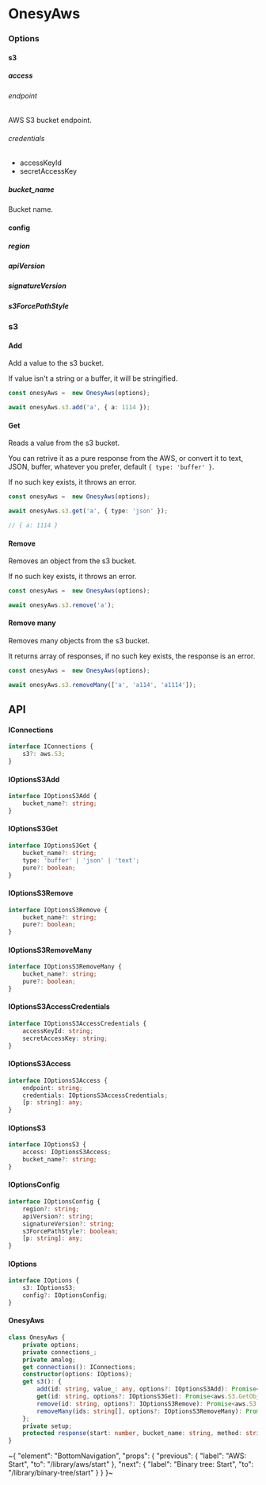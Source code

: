 
# OnesyAws

### Options

#### s3

##### access

###### endpoint

AWS S3 bucket endpoint.

###### credentials

- accessKeyId
- secretAccessKey

##### bucket_name

Bucket name.

#### config

##### region

##### apiVersion

##### signatureVersion

##### s3ForcePathStyle

### s3

#### Add

Add a value to the s3 bucket.

If value isn't a string or a buffer, it will be stringified.

```ts
const onesyAws =  new OnesyAws(options);

await onesyAws.s3.add('a', { a: 1114 });
```

#### Get

Reads a value from the s3 bucket.

You can retrive it as a pure response from the AWS, or convert it to text, JSON, buffer, whatever you prefer, default `{ type: 'buffer' }`.

If no such key exists, it throws an error.

```ts
const onesyAws =  new OnesyAws(options);

await onesyAws.s3.get('a', { type: 'json' });

// { a: 1114 }
```

#### Remove

Removes an object from the s3 bucket.

If no such key exists, it throws an error.

```ts
const onesyAws =  new OnesyAws(options);

await onesyAws.s3.remove('a');
```

#### Remove many

Removes many objects from the s3 bucket.

It returns array of responses, if no such key exists, the response is an error.

```ts
const onesyAws =  new OnesyAws(options);

await onesyAws.s3.removeMany(['a', 'a114', 'a1114']);
```


## API

#### IConnections

```ts
interface IConnections {
    s3?: aws.S3;
}
```

#### IOptionsS3Add

```ts
interface IOptionsS3Add {
    bucket_name?: string;
}
```

#### IOptionsS3Get

```ts
interface IOptionsS3Get {
    bucket_name?: string;
    type: 'buffer' | 'json' | 'text';
    pure?: boolean;
}
```

#### IOptionsS3Remove

```ts
interface IOptionsS3Remove {
    bucket_name?: string;
    pure?: boolean;
}
```

#### IOptionsS3RemoveMany

```ts
interface IOptionsS3RemoveMany {
    bucket_name?: string;
    pure?: boolean;
}
```

#### IOptionsS3AccessCredentials

```ts
interface IOptionsS3AccessCredentials {
    accessKeyId: string;
    secretAccessKey: string;
}
```

#### IOptionsS3Access

```ts
interface IOptionsS3Access {
    endpoint: string;
    credentials: IOptionsS3AccessCredentials;
    [p: string]: any;
}
```

#### IOptionsS3

```ts
interface IOptionsS3 {
    access: IOptionsS3Access;
    bucket_name?: string;
}
```

#### IOptionsConfig

```ts
interface IOptionsConfig {
    region?: string;
    apiVersion?: string;
    signatureVersion?: string;
    s3ForcePathStyle?: boolean;
    [p: string]: any;
}
```

#### IOptions

```ts
interface IOptions {
    s3: IOptionsS3;
    config?: IOptionsConfig;
}
```

#### OnesyAws

```ts
class OnesyAws {
    private options;
    private connections_;
    private amalog;
    get connections(): IConnections;
    constructor(options: IOptions);
    get s3(): {
        add(id: string, value_: any, options?: IOptionsS3Add): Promise<aws.S3.PutObjectOutput>;
        get(id: string, options?: IOptionsS3Get): Promise<aws.S3.GetObjectOutput | Buffer | string | object>;
        remove(id: string, options?: IOptionsS3Remove): Promise<aws.S3.DeleteObjectOutput | boolean>;
        removeMany(ids: string[], options?: IOptionsS3RemoveMany): Promise<Array<aws.S3.DeleteObjectOutput | boolean | Error>>;
    };
    private setup;
    protected response(start: number, bucket_name: string, method: string, value?: any, req?: express.Request): any;
}
```


~{
  "element": "BottomNavigation",
  "props": {
    "previous": {
      "label": "AWS: Start",
      "to": "/library/aws/start"
    },
    "next": {
      "label": "Binary tree: Start",
      "to": "/library/binary-tree/start"
    }
  }
}~
